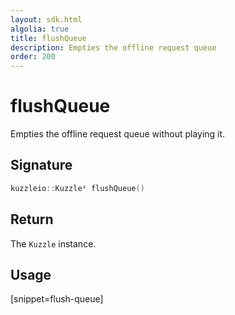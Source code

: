 ```yaml
---
layout: sdk.html
algolia: true
title: flushQueue
description: Empties the offline request queue
order: 200
---
```


# flushQueue

Empties the offline request queue without playing it.

## Signature

```cpp
kuzzleio::Kuzzle* flushQueue()
```

## Return

The `Kuzzle` instance.

## Usage

[snippet=flush-queue]
